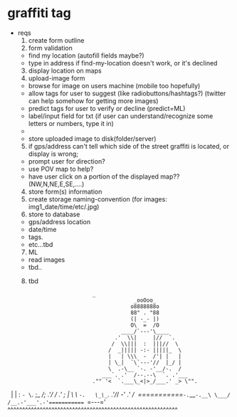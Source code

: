 # graffiti tag

  * reqs
    1. create form outline
    2. form validation
      - find my location (autofill fields maybe?)
      - type in address if find-my-location doesn't work, or it's declined
    3. display location on maps
    3. upload-image form
      - browse for image on users machine (mobile too hopefully)
      - allow tags for user to suggest (like radiobuttons/hashtags?) (twitter can help somehow for getting more images)
      - predict tags for user to verify or decline (predict=ML)
      - label/input field for txt (if user can understand/recognize some letters or numbers, type it in)
      - 
      - store uploaded image to disk(folder/server)
    5. if gps/address can't tell which side of the street graffiti is located, or display is wrong;
      - prompt user for direction?
      - use POV map to help?
      - have user click on a portion of the displayed map?? (NW,N,NE,E,SE,....)
    4. store form(s) information
    5. create storage naming-convention (for images: img1_date/time/etc/.jpg) 
    6. store to database
      - gps/address location
      - date/time
      - tags.
      - etc...tbd
    7. ML
      - read images
      - tbd..
    8. tbd




							   _
			                                _ooOoo_
			                               o8888888o
			                               88" . "88
			                               (| -_- |)
			                               O\  =  /O
			                            ____/`---'\____
			                          .'  \\|     |//  `.
			                         /  \\|||  :  |||//  \
			                        /  _||||| -:- |||||_  \
			                        |   | \\\  -  /'| |   |
			                        | \_|  `\`---'//  |_/ |
			                        \  .-\__ `-. -'__/-.  /
			                      ___`. .'  /--.--\  `. .'___
			                   ."" '<  `.___\_<|>_/___.' _> \"".
             		     		   | | :  `- \`. ;\_ _/; .'/ /  .' ; |
					   \  \ `-.   \_\_`. _.'_/_/  -' _.' /  
				 ===========`-.`___`-.__\ \___/ /__.-'___'.-'===========
                      `=---='  ^^^^^^^^^^^^^^^^^^^^^^^^^^^^^^^^^^^^^^^^^^^^^^^^^^^^^^^^^^
		      
